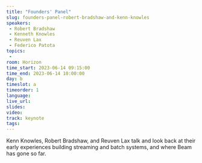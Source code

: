```yaml
---
title: "Founders' Panel"
slug: founders-panel-robert-bradshaw-and-kenn-knowles
speakers:
 - Robert Bradshaw
 - Kenneth Knowles
 - Reuven Lax
 - Federico Patota
topics:
 - 
room: Horizon
time_start: 2023-06-14 09:15:00
time_end: 2023-06-14 10:00:00
day: b
timeslot: a
timeorder: 1
language: 
live_url: 
slides: 
video: 
track: keynote
tags:
---
```


Kenn Knowles, Robert Bradshaw, and Reuven Lax talk and look back at their early experiences building streaming and batch systems, and where Beam has gone so far.